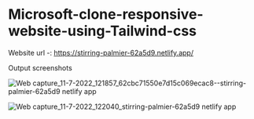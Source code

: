 # Microsoft-clone-responsive-website-using-Tailwind-css

Website url -: https://stirring-palmier-62a5d9.netlify.app/

Output screenshots

![Web capture_11-7-2022_121857_62cbc71550e7d15c069ecac8--stirring-palmier-62a5d9 netlify app](https://user-images.githubusercontent.com/76683360/178205187-b59b988c-c7b6-4e3c-8b62-6ac29c88a11c.jpeg)

![Web capture_11-7-2022_122040_stirring-palmier-62a5d9 netlify app](https://user-images.githubusercontent.com/76683360/178205384-8611cf90-1e57-4600-83a5-9019a1147610.jpeg)
